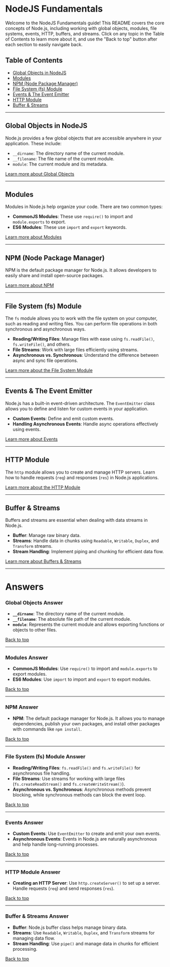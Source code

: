 # NodeJS Fundamentals

Welcome to the NodeJS Fundamentals guide! This README covers the core concepts of Node.js, including working with global objects, modules, file systems, events, HTTP, buffers, and streams. Click on any topic in the Table of Contents to learn more about it, and use the "Back to top" button after each section to easily navigate back.

## Table of Contents

- [Global Objects in NodeJS](#global-objects-in-nodejs)
- [Modules](#modules)
- [NPM (Node Package Manager)](#npm-node-package-manager)
- [File System (fs) Module](#file-system-fs-module)
- [Events & The Event Emitter](#events--the-event-emitter)
- [HTTP Module](#http-module)
- [Buffer & Streams](#buffer--streams)

---

## Global Objects in NodeJS

Node.js provides a few global objects that are accessible anywhere in your application. These include:
- `__dirname`: The directory name of the current module.
- `__filename`: The file name of the current module.
- `module`: The current module and its metadata.

[Learn more about Global Objects](#global-objects-answer)

---

## Modules

Modules in Node.js help organize your code. There are two common types:
- **CommonJS Modules**: These use `require()` to import and `module.exports` to export.
- **ES6 Modules**: These use `import` and `export` keywords.

[Learn more about Modules](#modules-answer)

---

## NPM (Node Package Manager)

NPM is the default package manager for Node.js. It allows developers to easily share and install open-source packages.

[Learn more about NPM](#npm-answer)

---

## File System (fs) Module

The `fs` module allows you to work with the file system on your computer, such as reading and writing files. You can perform file operations in both synchronous and asynchronous ways.

- **Reading/Writing Files**: Manage files with ease using `fs.readFile()`, `fs.writeFile()`, and others.
- **File Streams**: Work with large files efficiently using streams.
- **Asynchronous vs. Synchronous**: Understand the difference between async and sync file operations.

[Learn more about the File System Module](#file-system-fs-module-answer)

---

## Events & The Event Emitter

Node.js has a built-in event-driven architecture. The `EventEmitter` class allows you to define and listen for custom events in your application.

- **Custom Events**: Define and emit custom events.
- **Handling Asynchronous Events**: Handle async operations effectively using events.

[Learn more about Events](#events-answer)

---

## HTTP Module

The `http` module allows you to create and manage HTTP servers. Learn how to handle requests (`req`) and responses (`res`) in Node.js applications.

[Learn more about the HTTP Module](#http-module-answer)

---

## Buffer & Streams

Buffers and streams are essential when dealing with data streams in Node.js.

- **Buffer**: Manage raw binary data.
- **Streams**: Handle data in chunks using `Readable`, `Writable`, `Duplex`, and `Transform` streams.
- **Stream Handling**: Implement piping and chunking for efficient data flow.

[Learn more about Buffers & Streams](#buffer--streams-answer)

---

# Answers

### Global Objects Answer

- **`__dirname`**: The directory name of the current module.
- **`__filename`**: The absolute file path of the current module.
- **`module`**: Represents the current module and allows exporting functions or objects to other files.

[Back to top](#nodejs-fundamentals)

---

### Modules Answer

- **CommonJS Modules**: Use `require()` to import and `module.exports` to export modules.
- **ES6 Modules**: Use `import` to import and `export` to export modules.

[Back to top](#nodejs-fundamentals)

---

### NPM Answer

- **NPM**: The default package manager for Node.js. It allows you to manage dependencies, publish your own packages, and install other packages with commands like `npm install`.

[Back to top](#nodejs-fundamentals)

---

### File System (fs) Module Answer

- **Reading/Writing Files**: `fs.readFile()` and `fs.writeFile()` for asynchronous file handling.
- **File Streams**: Use streams for working with large files (`fs.createReadStream()` and `fs.createWriteStream()`).
- **Asynchronous vs. Synchronous**: Asynchronous methods prevent blocking, while synchronous methods can block the event loop.

[Back to top](#nodejs-fundamentals)

---

### Events Answer

- **Custom Events**: Use `EventEmitter` to create and emit your own events.
- **Asynchronous Events**: Events in Node.js are naturally asynchronous and help handle long-running processes.

[Back to top](#nodejs-fundamentals)

---

### HTTP Module Answer

- **Creating an HTTP Server**: Use `http.createServer()` to set up a server. Handle requests (`req`) and send responses (`res`).

[Back to top](#nodejs-fundamentals)

---

### Buffer & Streams Answer

- **Buffer**: Node.js buffer class helps manage binary data.
- **Streams**: Use `Readable`, `Writable`, `Duplex`, and `Transform` streams for managing data flow.
- **Stream Handling**: Use `pipe()` and manage data in chunks for efficient processing.

[Back to top](#nodejs-fundamentals)
